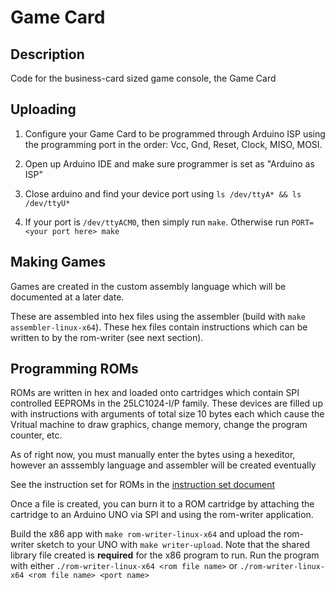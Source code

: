 # Game Card

## Description

Code for the business-card sized game console, the Game Card

## Uploading

1. Configure your Game Card to be programmed through Arduino ISP using the programming port in the order: Vcc, Gnd, Reset, Clock, MISO, MOSI.

2. Open up Arduino IDE and make sure programmer is set as "Arduino as ISP"

3. Close arduino and find your device port using `ls /dev/ttyA* && ls /dev/ttyU*`

4. If your port is `/dev/ttyACM0`, then simply run `make`. Otherwise run `PORT=<your port here> make`

## Making Games

Games are created in the custom assembly language which will be documented at a later date.

These are assembled into hex files using the assembler (build with `make assembler-linux-x64`). These hex files contain instructions which can be written to by the rom-writer (see next section).

## Programming ROMs

ROMs are written in hex and loaded onto cartridges which contain SPI controlled EEPROMs in the 25LC1024-I/P family. These devices are filled up with instructions with arguments of total size 10 bytes each which cause the Vritual machine to draw graphics, change memory, change the program counter, etc.

As of right now, you must manually enter the bytes using a hexeditor, however an asssembly language and assembler will be created eventually

See the instruction set for ROMs in the [instruction set document](./docs/instr.md)

Once a file is created, you can burn it to a ROM cartridge by attaching the cartridge to an Arduino UNO via SPI and using the rom-writer application.

Build the x86 app with `make rom-writer-linux-x64` and upload the rom-writer sketch to your UNO with `make writer-upload`. Note that the shared library file created is __required__ for the x86 program to run. Run the program with either `./rom-writer-linux-x64 <rom file name>` or `./rom-writer-linux-x64 <rom file name> <port name>`
